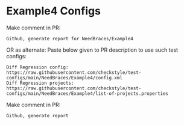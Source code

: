 # Example4 Configs
Make comment in PR:
```
Github, generate report for NeedBraces/Example4
```
OR as alternate:
Paste below given to PR description to use such test configs:
```
Diff Regression config: https://raw.githubusercontent.com/checkstyle/test-configs/main/NeedBraces/Example4/config.xml
Diff Regression projects: https://raw.githubusercontent.com/checkstyle/test-configs/main/NeedBraces/Example4/list-of-projects.properties
```
Make comment in PR:
```
Github, generate report
```
